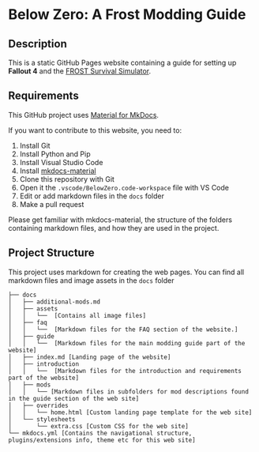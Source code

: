 # Below Zero: A Frost Modding Guide


## Description

This is a static GitHub Pages website containing a guide for setting up **Fallout 4** and the [FROST Survival Simulator](https://www.nexusmods.com/fallout4/mods/18898).


## Requirements
This GitHub project uses [Material for MkDocs](https://squidfunk.github.io/mkdocs-material/).

If you want to contribute to this website, you need to:

1. Install Git
2. Install Python and Pip
3. Install Visual Studio Code
4. Install [mkdocs-material](https://squidfunk.github.io/mkdocs-material/getting-started/)
5. Clone this repository with Git
6. Open it the `.vscode/BelowZero.code-workspace` file with VS Code
7. Edit or add markdown files in the `docs` folder
8. Make a pull request

Please get familiar with mkdocs-material, the structure of the folders containing markdown files, and how they are used in the project.


## Project Structure
This project uses markdown for creating the web pages.
You can find all markdown files and image assets in the `docs` folder

```
├── docs
│   ├── additional-mods.md
│   ├── assets
│   │   └──  [Contains all image files]
│   ├── faq
│   │   └──  [Markdown files for the FAQ section of the website.]
│   ├── guide
│   │   └──  [Markdown files for the main modding guide part of the website]
│   ├── index.md [Landing page of the website]
│   ├── introduction
│   │   └──  [Markdown files for the introduction and requirements part of the website]
│   ├── mods
│   │   └── [Markdown files in subfolders for mod descriptions found in the guide section of the web site]
│   ├── overrides
│   │   └── home.html [Custom landing page template for the web site]
│   └── stylesheets
│       └── extra.css [Custom CSS for the web site]
└── mkdocs.yml [Contains the navigational structure, plugins/extensions info, theme etc for this web site]
```